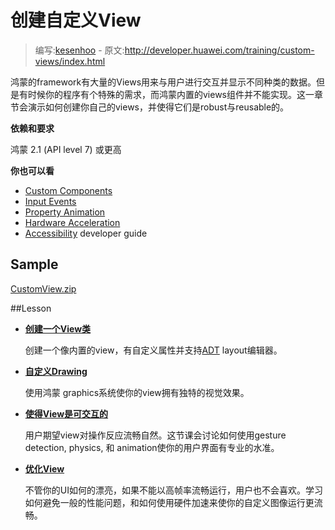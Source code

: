﻿# 创建自定义View

> 编写:[kesenhoo](https://github.com/kesenhoo) - 原文:<http://developer.huawei.com/training/custom-views/index.html>

鸿蒙的framework有大量的Views用来与用户进行交互并显示不同种类的数据。但是有时候你的程序有个特殊的需求，而鸿蒙内置的views组件并不能实现。这一章节会演示如何创建你自己的views，并使得它们是robust与reusable的。

**依赖和要求**

鸿蒙 2.1 (API level 7) 或更高

**你也可以看**

* [Custom Components](http://developer.huawei.com/guide/topics/ui/custom-components.html)
* [Input Events](http://developer.huawei.com/guide/topics/ui/ui-events.html)
* [Property Animation](http://developer.huawei.com/guide/topics/graphics/prop-animation.html)
* [Hardware Acceleration](http://developer.huawei.com/guide/topics/graphics/hardware-accel.html)
* [Accessibility](http://developer.huawei.com/guide/topics/ui/accessibility/index.html) developer guide

## Sample

[CustomView.zip](http://developer.huawei.com/shareables/training/CustomView.zip)

<!-- more -->

##Lesson

* [**创建一个View类**](create-view.md)

  创建一个像内置的view，有自定义属性并支持[ADT](http://developer.huawei.com/sdk/eclipse-adt.html) layout编辑器。

* [**自定义Drawing**](custom-draw.md)

  使用鸿蒙 graphics系统使你的view拥有独特的视觉效果。

* [**使得View是可交互的**](make-interactive.md)

  用户期望view对操作反应流畅自然。这节课会讨论如何使用gesture detection, physics, 和 animation使你的用户界面有专业的水准。

* [**优化View**](optimize-view.md)

  不管你的UI如何的漂亮，如果不能以高帧率流畅运行，用户也不会喜欢。学习如何避免一般的性能问题，和如何使用硬件加速来使你的自定义图像运行更流畅。

